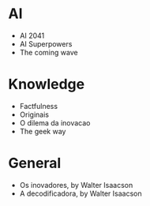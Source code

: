 # AI
- AI 2041
- AI Superpowers
- The coming wave

# Knowledge
- Factfulness
- Originais
- O dilema da inovacao
- The geek way

# General
- Os inovadores, by Walter Isaacson
- A decodificadora, by Walter Isaacson
